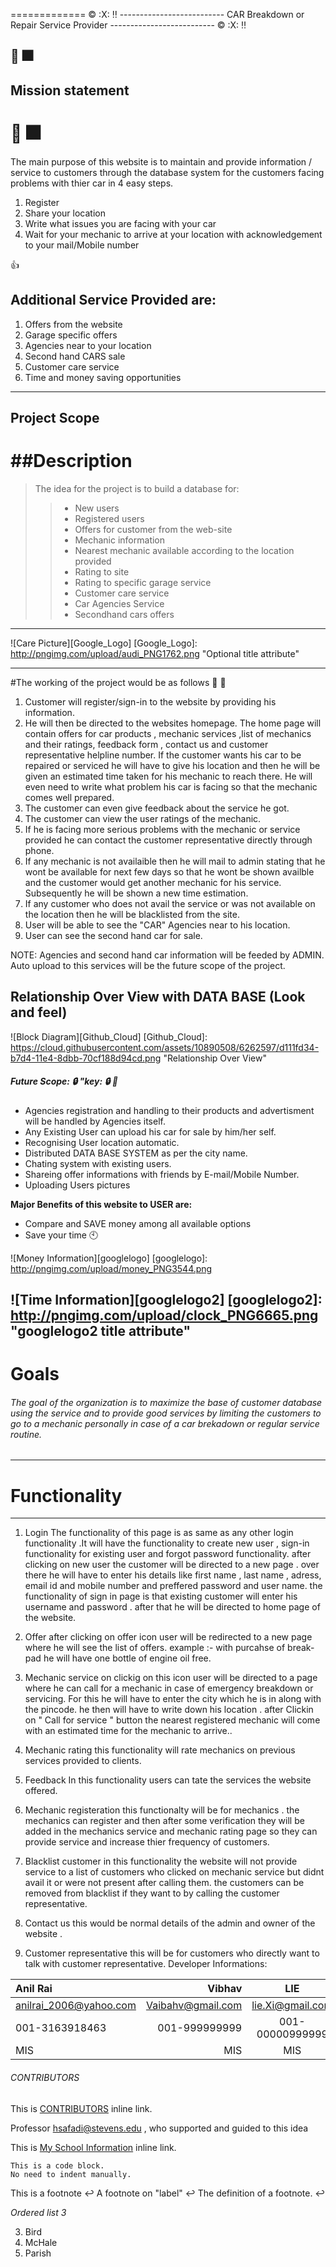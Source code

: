 =============
    :copyright: :X: :bangbang: 
    --------------------------
            CAR Breakdown or Repair Service Provider
    --------------------------
    :copyright: :X: :bangbang:

:tada: :fireworks:
---------------------------------
Mission statement
---------------------------------
:tada: :fireworks:
=============
The main purpose of this website is to maintain and provide information / service to customers through the database system for the customers facing problems with thier car in 4 easy steps.
1. Register
2. Share your location 
3. Write what issues you are facing with your car
4. Wait for your mechanic to arrive at your location with acknowledgement to your mail/Mobile number

:thumbsup:
## Additional Service Provided are:
1. Offers from the website
2. Garage specific offers
3. Agencies near to your location
4. Second hand CARS sale
5. Customer care service
6. Time and money saving opportunities
--------------
Project Scope
-------------
##Description
==============
> The idea for the project is to build a database for:
>> + New users
>> + Registered users
>> + Offers for customer from the web-site
>> + Mechanic information 
>> + Nearest mechanic available according to the location provided
>> + Rating to site
>> + Rating to specific garage service
>> + Customer care service
>> + Car Agencies Service
>> + Secondhand cars offers

* * *
![Care Picture][Google_Logo]
[Google_Logo]: http://pngimg.com/upload/audi_PNG1762.png  "Optional title attribute"
*****

#The working of the project would be as follows :car: :taxi:
> 
1. Customer will register/sign-in to the website by providing his information.
2. He will then be directed to the websites homepage. The home page will contain offers for car products , mechanic services ,list of mechanics and their ratings, feedback form , contact us and customer representative helpline number. If the customer wants his car to be repaired or serviced he will have to give his location and then he will be given an estimated time taken for his mechanic to reach there. He will even need to write what problem his car is facing so that the mechanic comes well prepared.
3. The customer can even give feedback about the service he got.
4. The customer can view the user ratings of the mechanic.
5. If he is facing more serious problems with the mechanic or service provided he can contact the customer representative directly through phone.
6. If any mechanic is not availaible then he will mail to admin stating that he wont be available for next few days so that he wont be shown availble and the customer would get another mechanic for his service. Subsequently he will be shown a new time estimation.
7. If any customer who does not avail the service or was not available on the location then he will be blacklisted from the site.
8. User will be able to see the "CAR" Agencies near to his location.
9. User can see the second hand car for sale.

NOTE: Agencies and second hand car information will be feeded by ADMIN. Auto upload to this services will be the future scope of the project.

## Relationship Over View with DATA BASE (Look and feel)

![Block Diagram][Github_Cloud]
[Github_Cloud]: https://cloud.githubusercontent.com/assets/10890508/6262597/d111fd34-b7d4-11e4-8dbb-70cf188d94cd.png  "Relationship Over View"

##### Future Scope: :lock: "key: :lock: :key:

*   Agencies registration and handling to their products and advertisment will be handled by Agencies itself.
*   Any Existing User can upload his car for sale by him/her self.
*   Recognising User location automatic.
*   Distributed DATA BASE SYSTEM as per the city name.
*   Chating system with existing users.
*   Shareing offer informations with friends by E-mail/Mobile Number.
*   Uploading Users pictures

__Major Benefits of this website to USER are:__ 
+ Compare and SAVE money among all available options
+ Save your time :clock10:

![Money Information][googlelogo]
[googlelogo]: http://pngimg.com/upload/money_PNG3544.png

![Time Information][googlelogo2]
[googlelogo2]: http://pngimg.com/upload/clock_PNG6665.png  "googlelogo2 title attribute"
--------------------------------------------
# Goals
###### The goal of the organization is to maximize the base of customer database using the service and to provide good services by limiting the customers to go to a mechanic personally in case of a car brekadown or regular service routine.
--------------------------------------------
# Functionality
--------------------------------------------
1) Login The functionality of this page is as same as any other login functionality .It will have the functionality to create new user , sign-in functionality for existing user and forgot password functionality. after clicking on new user the customer will be directed to a new page . over there he will have to enter his details like first name , last name , adress, email id and mobile number and preffered password and user name. the functionality of sign in page is that existing customer will enter his username and password . after that he will be directed to home page of the website.

2) Offer after clicking on offer icon user will be redirected to a new page where he will see the list of offers. example :- with purcahse of break-pad he will have one bottle of engine oil free.

3) Mechanic service on clickig on this icon user will be directed to a page where he can call for a mechanic in case of emergency breakdown or servicing. For this he will have to enter the city which he is in along with the pincode. he then will have to write down his location . after Clickin on " Call for service " button the nearest registered mechanic will come with an estimated time for the mechanic to arrive..

4) Mechanic rating this functionality will rate mechanics on previous services provided to clients.

5) Feedback In this functionality users can tate the services the website offered.

6) Mechanic registeration this functionalty will be for mechanics . the mechanics can register and then after some verification they will be added in the mechanics service and mechanic rating page so they can provide service and increase thier frequency of customers.

7) Blacklist customer in this functionality the website will not provide service to a list of customers who clicked on mechanic service but didnt avail it or were not present after calling them. the customers can be removed from blacklist if they want to by calling the customer representative.

8) Contact us this would be normal details of the admin and owner of the website .

9) Customer representative this will be for customers who directly want to talk with customer representative.
Developer Informations:

 Anil Rai | Vibhav | LIE | Ravikant |
:-----------|------------:|:------------:|:------------:|
anilrai_2006@yahoo.com       |      Vaibahv@gmail.com |     lie.Xi@gmail.com    | ravi@yahoo.com |
 001-3163918463     |    001-999999999 |    001-00000999999    |  001-0099887766 |
 MIS      |        MIS |     MIS     |  MIS  |
 
###### CONTRIBUTORS
This is [CONTRIBUTORS](https://github.com/AnilRai2015/MIS630Team_01/graphs/contributors "Stevens Institute of Technology") inline link.
 
Professor <hsafadi@stevens.edu> , who supported and guided to this idea

This is [My School Information](http://www.stevens.edu/sit/ "Stevens Institute of Technology") inline link.

```
This is a code block.
No need to indent manually.
```

This is a footnote ↩
A footnote on "label" ↩
The definition of a footnote. ↩


*Ordered list 3*

3.  Bird
2.  McHale
1.  Parish

